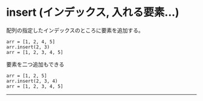 # insert (インデックス, 入れる要素...)
配列の指定したインデックスのところに要素を追加する。  
~~~
arr = [1, 2, 4, 5]
arr.insert(2, 3)
arr = [1, 2, 3, 4, 5]
~~~

要素を二つ追加もできる
~~~
arr = [1, 2, 5]
arr.insert(2, 3, 4)
arr = [1, 2, 3, 4, 5]
~~~
***
